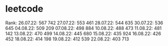 # leetcode
Rank:
26.07.22: 567 742 
27.07.22: 553 461
28.07.22: 544 635
30.07.22: 536 645
04.08.22: 509 209
07.08.22: 498 884
10.08.22: 488 473
11.08.22: 481 142
13.08.22: 470 499
14.08.22: 445 680
15.08.22: 435 924
16.08.22: 426 452
18.08.22: 414 198
19.08.22: 412 539
22.08.22: 403 713
